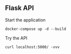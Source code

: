 ## Flask API 

Start the application
```shell
docker-compose up -d --build
```

Try the API
```shell
curl localhost:5000/ -vvv
```